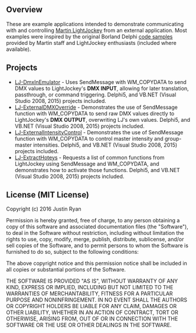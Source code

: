 Overview
---
These are example applications intended to demonstrate communicating with and controlling [Martin LightJockey](http://www.martin.com/en-us/product-details/lightjockey-2) from an external application. Most examples were inspired by the original Borland Delphi [code samples](https://martinprofessional.app.box.com/v/lightjockey/1/1721411436) provided by Martin staff and LightJockey enthusiasts (included where available).

Projects
---
  * [LJ-DmxInEmulator](/LJ-DmxInEmulator) - Uses SendMessage with WM_COPYDATA to send DMX values to LightJockey's **DMX INPUT**, allowing for later translation, passthrough, or command triggering. Delphi5, and VB.NET (Visual Studio 2008, 2015) projects included.
  * [LJ-ExternalDMXOverride](/LJ-ExternalDMXOverride) - Demonstrates the use of SendMessage function with WM_COPYDATA to send raw DMX values directly to LightJockey's **DMX OUTPUT**, overwriting LJ's own values. Delphi5, and VB.NET (Visual Studio 2008, 2015) projects included.
  * [LJ-ExternalIntensityControl](/LJ-ExternalIntensityControl) - Demonstrates the use of SendMessage function with WM_COPYDATA to control master intensity and group-master intensities. Delphi5, and VB.NET (Visual Studio 2008, 2015) projects included.
  * [LJ-ExtractHoteys](/LJ-ExtractHotkeys) - Requests a list of common functions from LightJockey using SendMessage and WM_COPYDATA, and demonstrates how to activate those functions. Delphi5, and VB.NET (Visual Studio 2008, 2015) projects included.

License (MIT License)
---
Copyright (c) 2016 Justin Ryan

Permission is hereby granted, free of charge, to any person obtaining a copy of this software and associated documentation files (the "Software"), to deal in the Software without restriction, including without limitation the rights to use, copy, modify, merge, publish, distribute, sublicense, and/or sell copies of the Software, and to permit persons to whom the Software is furnished to do so, subject to the following conditions:

The above copyright notice and this permission notice shall be included in all copies or substantial portions of the Software.

THE SOFTWARE IS PROVIDED "AS IS", WITHOUT WARRANTY OF ANY KIND, EXPRESS OR IMPLIED, INCLUDING BUT NOT LIMITED TO THE WARRANTIES OF MERCHANTABILITY, FITNESS FOR A PARTICULAR PURPOSE AND NONINFRINGEMENT. IN NO EVENT SHALL THE AUTHORS OR COPYRIGHT HOLDERS BE LIABLE FOR ANY CLAIM, DAMAGES OR OTHER LIABILITY, WHETHER IN AN ACTION OF CONTRACT, TORT OR OTHERWISE, ARISING FROM, OUT OF OR IN CONNECTION WITH THE SOFTWARE OR THE USE OR OTHER DEALINGS IN THE SOFTWARE.